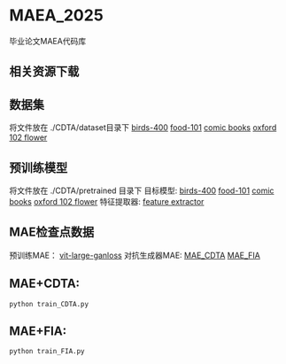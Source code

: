 # MAEA_2025
毕业论文MAEA代码库
## 相关资源下载
## 数据集
将文件放在 ./CDTA/dataset目录下
[birds-400](https://github.com/LiulietLee/CDTA/releases/download/v1.1/birds-400.zip)
[food-101](http://data.vision.ee.ethz.ch/cvl/food-101.tar.gz)
[comic books](https://www.kaggle.com/datasets/cenkbircanoglu/comic-books-classification)
[oxford 102 flower](https://www.robots.ox.ac.uk/~vgg/data/flowers/102/)

## 预训练模型
将文件放在 ./CDTA/pretrained 目录下
目标模型: [birds-400](https://github.com/LiulietLee/CDTA/releases/download/v1.0/birds-400.zip)
        [food-101](https://github.com/LiulietLee/CDTA/releases/download/v1.0/food-101.zip)
        [comic books](https://github.com/LiulietLee/CDTA/releases/download/v1.0/Comic.Books.zip)
        [oxford 102 flower](https://github.com/LiulietLee/CDTA/releases/download/v1.0/Oxford.102.Flower.zip)
特征提取器: [feature extractor](https://github.com/LiulietLee/CDTA/releases/download/v1.0/simsiam_bs256_100ep_cst.tar)

## MAE检查点数据
预训练MAE： [vit-large-ganloss](https://dl.fbaipublicfiles.com/mae/visualize/mae_visualize_vit_large_ganloss.pth
)
对抗生成器MAE: [MAE_CDTA](https://drive.google.com/file/d/1dgo_3dcoaqFIeb0iRBvabuFN3KYpa_V1/view?usp=drive_link)
             [MAE_FIA](https://drive.google.com/file/d/1-KZKvlsun6i84q7g9CVvMTf222yESyKc/view?usp=drive_link)

## MAE+CDTA:
```
python train_CDTA.py
```

## MAE+FIA:
```
python train_FIA.py
```